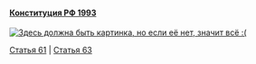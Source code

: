 #### [Конституция РФ 1993](https://lalawland.github.io/eurasia/russia/const)

[![Здесь должна быть картинка, но если её нет, значит всё :(](https://sun9-east.userapi.com/sun9-30/s/v1/ig2/dtgrg7plPod603KdaaOHmfr7P8ZwaTiQm5ETl98gmgPNliVuqww5YnoRnbwIou3OAICMwSocNmf-lOkmc7bxTR3a.jpg?size=1280x720&quality=95&type=album)](https://sun9-east.userapi.com/sun9-30/s/v1/ig2/dtgrg7plPod603KdaaOHmfr7P8ZwaTiQm5ETl98gmgPNliVuqww5YnoRnbwIou3OAICMwSocNmf-lOkmc7bxTR3a.jpg?size=1280x720&quality=95&type=album)

[Статья 61](https://lalawland.github.io/eurasia/russia/const/art61) | [Статья 63](https://lalawland.github.io/eurasia/russia/const/art63)

